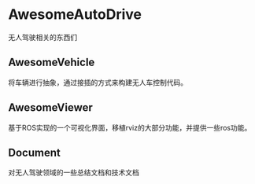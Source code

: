 # AwesomeAutoDrive
无人驾驶相关的东西们

## AwesomeVehicle

将车辆进行抽象，通过接插的方式来构建无人车控制代码。

## AwesomeViewer

基于ROS实现的一个可视化界面，移植rviz的大部分功能，并提供一些ros功能。

## Document

对无人驾驶领域的一些总结文档和技术文档
